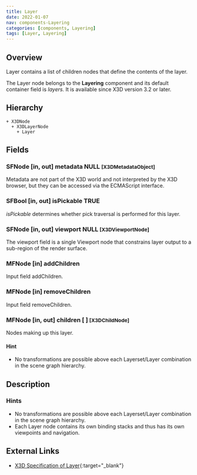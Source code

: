 ```yaml
---
title: Layer
date: 2022-01-07
nav: components-Layering
categories: [components, Layering]
tags: [Layer, Layering]
---
```

<style>
.post h3 {
  word-spacing: 0.2em;
}
</style>

## Overview

Layer contains a list of children nodes that define the contents of the layer.

The Layer node belongs to the **Layering** component and its default container field is *layers.* It is available since X3D version 3.2 or later.

## Hierarchy

```
+ X3DNode
  + X3DLayerNode
    + Layer
```

## Fields

### SFNode [in, out] **metadata** NULL <small>[X3DMetadataObject]</small>

Metadata are not part of the X3D world and not interpreted by the X3D browser, but they can be accessed via the ECMAScript interface.

### SFBool [in, out] **isPickable** TRUE

*isPickable* determines whether pick traversal is performed for this layer.

### SFNode [in, out] **viewport** NULL <small>[X3DViewportNode]</small>

The viewport field is a single Viewport node that constrains layer output to a sub-region of the render surface.

### MFNode [in] **addChildren**

Input field addChildren.

### MFNode [in] **removeChildren**

Input field removeChildren.

### MFNode [in, out] **children** [ ] <small>[X3DChildNode]</small>

Nodes making up this layer.

#### Hint

- No transformations are possible above each Layerset/Layer combination in the scene graph hierarchy.

## Description

### Hints

- No transformations are possible above each Layerset/Layer combination in the scene graph hierarchy.
- Each Layer node contains its own binding stacks and thus has its own viewpoints and navigation.

## External Links

- [X3D Specification of Layer](https://www.web3d.org/documents/specifications/19775-1/V4.0/Part01/components/layering.html#Layer){:target="_blank"}
